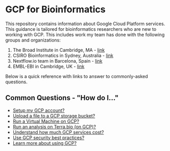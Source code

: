 # GCP for Bioinformatics
This repository contains information about Google Cloud Platform services.  This guidance is tailored for bioinformatics researchers who are new to working with GCP.  This includes work my team has done with the following groups and organizations:

1) The Broad Institute in Cambridge, MA - [link](https://www.broadinstitute.org)
2) CSIRO Bioinformatics in Sydney, Australia - [link](https://bioinformatics.csiro.au/)
3) Nextflow.io team in Barcelona, Spain - [link](https://www.nextflow.io/about-us.html)
4) EMBL-EBI in Cambridge, UK - [link](https://www.ebi.ac.uk/)

Below is a quick reference with links to answer to commonly-asked questions.

## Common Questions - "How do I..."

- [Setup my GCP account?](#setup-my-gcp-account)
- [Upload a file to a GCP storage bucket?](#upload-a-file-to-a-gcp-storage-bucket)
- [Run a Virtual Machine on GCP?](#run-a-virtual-machine-on-gcp)
- [Run an analysis on Terra.bio (on GCP)?](#run-an-analysis-on-terrabio-on-gcp)
- [Understand how much GCP services cost?](#understand-how-much-gcp-services-cost)
- [Use GCP security best practices?](#use-gcp-security-best-practices)
- [Learn more about using GCP?](#learn-more-about-using-gcp)